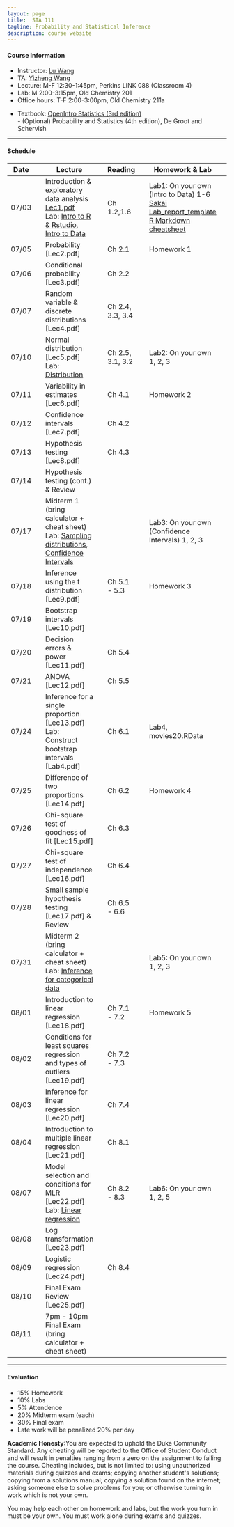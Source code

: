 ```yaml
---
layout: page
title:  STA 111
tagline: Probability and Statistical Inference
description: course website
---
```


#### Course Information
* Instructor: [Lu Wang](https://stat.duke.edu/people/lu-wang)
* TA: [Yizheng Wang](https://stat.duke.edu/people/yizheng-wang)
* Lecture: M-F 12:30-1:45pm, Perkins LINK 088 (Classroom 4)
* Lab: M 2:00-3:15pm, Old Chemistry 201
* Office hours: T-F 2:00-3:00pm, Old Chemistry 211a 
<!-- It is more efficient to answer most statistical questions in person, so make use of OH -->
* Textbook: [OpenIntro Statistics (3rd edition)](https://www.openintro.org/stat/textbook.php?stat_book=os) <br />
           - (Optional) Probability and Statistics (4th edition), De Groot and Schervish

---
#### Schedule

| Date | | Lecture | |Reading | | Homework & Lab | | Due |
|------|---|---------------------|---|---------|---|----------|---|--------------|
| 07/03 || Introduction & exploratory data analysis [Lec1.pdf](Lectures/lec1H.pdf) <br> Lab: [Intro to R & Rstudio](http://htmlpreview.github.io/?https://github.com/andrewpbray/oiLabs-base-R/blob/master/intro_to_r/intro_to_r.html), <br> [Intro to Data](http://htmlpreview.github.io/?https://github.com/andrewpbray/oiLabs-base-R/blob/master/intro_to_data/intro_to_data.html) || Ch 1.2,1.6 | | Lab1: On your own (Intro to Data) 1-6 <br> [Sakai](https://sakai.duke.edu/) <br> [Lab_report_template](Labs/rmarkdown_lab_report_template.Rmd) <br> [R Markdown cheatsheet](Labs/rmarkdown-cheatsheet.pdf) || 07/07 5pm |
| 07/05 || Probability [Lec2.pdf] || Ch 2.1 || Homework 1 || 07/10 5pm|
| 07/06 || Conditional probability [Lec3.pdf] || Ch 2.2|| || |
| 07/07 || Random variable & discrete distributions [Lec4.pdf] || Ch 2.4, 3.3, 3.4 || || |<!-- 1st week end -->
| 07/10 || Normal distribution [Lec5.pdf] <br> Lab: [Distribution](http://htmlpreview.github.io/?https://github.com/andrewpbray/oiLabs-base-R/blob/master/normal_distribution/normal_distribution.html) || Ch 2.5, 3.1, 3.2 || Lab2: On your own 1, 2, 3 || 07/14 5pm |
| 07/11 || Variability in estimates [Lec6.pdf] || Ch 4.1 || Homework 2 || 07/17 5pm|
| 07/12 || Confidence intervals [Lec7.pdf] || Ch 4.2 || ||  |
| 07/13 || Hypothesis testing [Lec8.pdf] || Ch 4.3 || || |
| 07/14 || Hypothesis testing (cont.) & Review || || || | <!-- 2nd week end -->
| 07/17 || Midterm 1 (bring calculator + cheat sheet) <br> Lab: [Sampling distributions](http://htmlpreview.github.io/?https://github.com/andrewpbray/oiLabs-base-R/blob/master/sampling_distributions/sampling_distributions.html), [Confidence Intervals](http://htmlpreview.github.io/?https://github.com/andrewpbray/oiLabs-base-R/blob/master/confidence_intervals/confidence_intervals.html) || || Lab3: On your own (Confidence Intervals) 1, 2, 3 || 07/21 5pm |
| 07/18 || Inference using the t distribution [Lec9.pdf] || Ch 5.1 - 5.3 || Homework 3 || 07/24 5pm|
| 07/19 || Bootstrap intervals [Lec10.pdf] || || ||  |
| 07/20 || Decision errors & power [Lec11.pdf] || Ch 5.4 || || |
| 07/21 || ANOVA [Lec12.pdf]  || Ch 5.5 || || | <!-- 3rd week end -->
| 07/24 || Inference for a single proportion [Lec13.pdf] <br> Lab: Construct bootstrap intervals [Lab4.pdf] || Ch 6.1 || Lab4, movies20.RData || 07/28 5pm |
| 07/25 || Difference of two proportions [Lec14.pdf] || Ch 6.2 || Homework 4 || 07/31 5pm|
| 07/26 || Chi-square test of goodness of fit [Lec15.pdf] || Ch 6.3 || || |
| 07/27 || Chi-square test of independence [Lec16.pdf] || Ch 6.4 || || |
| 07/28 || Small sample hypothesis testing [Lec17.pdf] & Review || Ch 6.5 - 6.6 || || | <!-- 4th week end -->
| 07/31 || Midterm 2 (bring calculator + cheat sheet) <br> Lab: [Inference for categorical data](http://htmlpreview.github.io/?https://github.com/andrewpbray/oiLabs-base-R/blob/master/inf_for_categorical_data/inf_for_categorical_data.html) || || Lab5: On your own 1, 2, 3 || 08/04 5pm |
| 08/01 || Introduction to linear regression [Lec18.pdf] || Ch 7.1 - 7.2 || Homework 5 || 08/07 5pm|
| 08/02 || Conditions for least squares regression and types of outliers [Lec19.pdf] || Ch 7.2 - 7.3 || || |
| 08/03 || Inference for linear regression [Lec20.pdf] || Ch 7.4 || || |
| 08/04 || Introduction to multiple linear regression [Lec21.pdf] || Ch 8.1 || || | <!-- 5th week end -->
| 08/07 || Model selection and conditions for MLR [Lec22.pdf] <br> Lab: [Linear regression](http://htmlpreview.github.io/?https://github.com/andrewpbray/oiLabs-base-R/blob/master/simple_regression/simple_regression.html) || Ch 8.2 - 8.3 || Lab6: On your own 1, 2, 5 || 08/10 5pm |
| 08/08 || Log transformation [Lec23.pdf] || || |
| 08/09 || Logistic regression [Lec24.pdf] || Ch 8.4 || |
| 08/10 || Final Exam Review [Lec25.pdf] || || |
| 08/11 || 7pm - 10pm Final Exam (bring calculator + cheat sheet) || || |

---
#### Evaluation
* 15% Homework
* 10% Labs
* 5% Attendence
* 20% Midterm exam (each)
* 30% Final exam
* Late work will be penalized 20% per day

**Academic Honesty**:You are expected to uphold the Duke Community Standard. Any cheating will be reported to the Office of Student Conduct and will result in penalties ranging from a zero on the assignment to failing the course. Cheating includes, but is not limited to: using unauthorized materials during quizzes and exams; copying another student's solutions; copying from a solutions manual; copying a solution found on the internet; asking someone else to solve problems for you; or otherwise turning in work which is not your own. 

You may help each other on homework and labs, but the work you turn in must be your own. You must work alone during exams and quizzes.

<!-- - [Overview](pages/overview.html) 
- [Making an independent website](pages/independent_site.html) 
- [Making a personal site](pages/user_site.html) 
- [Resources](pages/resources.html) 
<br> break line in table
<br /> break line
-->




 
